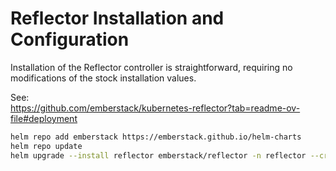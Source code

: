 # Reflector Installation and Configuration

Installation of the Reflector controller is straightforward, requiring no modifications
of the stock installation values.

See:  
<https://github.com/emberstack/kubernetes-reflector?tab=readme-ov-file#deployment>

```bash
helm repo add emberstack https://emberstack.github.io/helm-charts
helm repo update
helm upgrade --install reflector emberstack/reflector -n reflector --create-namespace
```
